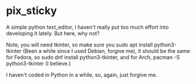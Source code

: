 # pix_sticky
A simple python text_editor, I haven't really put too much effort into developing it lately. But here, why not?

Note, you will need tkinter, so make sure you sudo apt install python3-tkinter (Been a while since I used Debian, forgive me),
it should be the same for Fedora, so sudo dnf install python3-tkinter, and for Arch, pacman -S python3-tkinter (I believe.)

I haven't coded in Python in a while, so, again, just forgive me.
